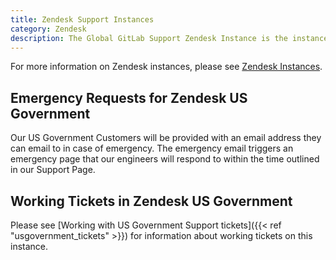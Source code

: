 ```yaml
---
title: Zendesk Support Instances
category: Zendesk
description: The Global GitLab Support Zendesk Instance is the instance where we receive and work on most of our customers' tickets.
---
```


For more information on Zendesk instances, please see
[Zendesk Instances](/handbook/support/readiness/operations/docs/zendesk/).

## Emergency Requests for Zendesk US Government

Our US Government Customers will be provided with an email address they can email to in case of emergency. The emergency email triggers an emergency page that our engineers will respond to within the time outlined in our Support Page.

## Working Tickets in Zendesk US Government

Please see [Working with US Government Support tickets]({{< ref "usgovernment_tickets" >}}) for information about working tickets on this instance.
